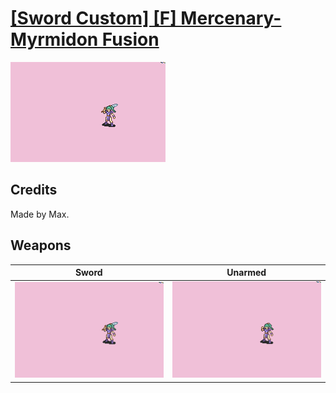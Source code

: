 # [\[Sword Custom\] \[F\] Mercenary-Myrmidon Fusion](./)

<img src="./1.%20Sword/Sword_000.png" alt="[Sword Custom] [F] Mercenary-Myrmidon Fusion standing" />

## Credits

Made by Max.

## Weapons


|Sword |Unarmed |
|  :---: | :---: |
| <img alt="Sword animation" src="./1.%20Sword/Sword.gif" /> | <img alt="Unarmed animation" src="./8.%20Unarmed/Unarmed.gif" /> |
